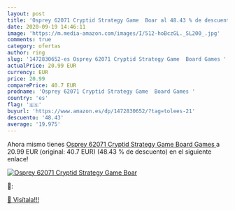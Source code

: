 ```yaml
---
layout: post
title: 'Osprey 62071 Cryptid Strategy Game  Boar al 48.43 % de descuento'
date: 2020-09-19 14:46:11
image: 'https://m.media-amazon.com/images/I/512-hoBczGL._SL200_.jpg'
comments: true
category: ofertas
author: ring
slug: '1472830652-es Osprey 62071 Cryptid Strategy Game  Board Games '
actualPrice: 20.99 EUR
currency: EUR
price: 20.99
comparePrice: 40.7 EUR
prodname: 'Osprey 62071 Cryptid Strategy Game  Board Games '
country: 'es'
flag: '🇪🇸'
buyurl: 'https://www.amazon.es/dp/1472830652/?tag=tolees-21'
descuento: '48.43'
average: '19.975'
---
```


Ahora mismo tienes [Osprey 62071 Cryptid Strategy Game  Board Games ](https://www.amazon.es/dp/1472830652/?tag=tolees-21) a 20.99 EUR (original: 40.7 EUR) (48.43 %  de descuento) en el siguiente enlace!

[![Osprey 62071 Cryptid Strategy Game  Boar](https://m.media-amazon.com/images/I/512-hoBczGL._SL200_.jpg)](https://www.amazon.es/dp/1472830652/?tag=tolees-21)

🔎:


[🛒 Visítala!!!](https://www.amazon.es/dp/1472830652/?tag=tolees-21)
